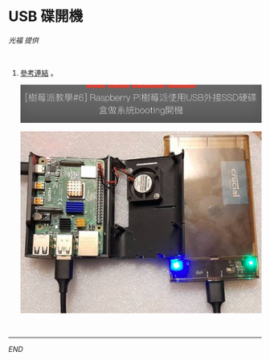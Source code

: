 # USB 碟開機

_光福 提供_

<br>

1. [參考連結](https://www.chosemaker.com/board/raspberry-pi/pi-lesson-6/) 。

    ![](images/img_05.png)

    ![](images/img_06.png)


<br>

---

_END_